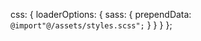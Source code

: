  css: {
      loaderOptions: {
        sass: {
          prependData: `@import"@/assets/styles.scss";`
        }
      }
    }
  };
